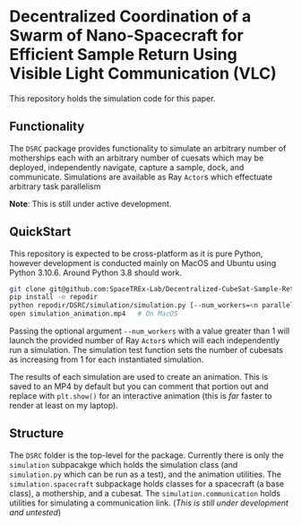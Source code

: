 # Decentralized Coordination of a Swarm of Nano-Spacecraft for Efficient Sample Return Using Visible Light Communication (VLC)

This repository holds the simulation code for this paper.


## Functionality
The `DSRC` package provides functionality to simulate an arbitrary number of motherships each with an arbitrary
number of cuesats which may be deployed, independently navigate, capture a sample, dock, and communicate.
Simulations are available as Ray `Actor`s which effectuate arbitrary task parallelism

**Note**: This is still under active development.

## QuickStart
This repository is expected to be cross-platform as it is pure Python, however development is 
conducted mainly on MacOS and Ubuntu using Python 3.10.6.
Around Python 3.8 should work. 

```bash
git clone git@github.com:SpaceTREx-Lab/Decentralized-CubeSat-Sample-Return-using-VLC.git repodir
pip install -e repodir
python repodir/DSRC/simulation/simulation.py [--num_workers=<n parallel sims>]
open simulation_animation.mp4   # On MacOS
```

Passing the optional argument `--num_workers` with a value greater than 1 will launch the provided number of
Ray `Actor`s which will each independently run a simulation. 
The simulation test function sets the number of cubesats as increasing from 1 for each instantiated simulation.

The results of each simulation are used to create an animation.
This is saved to an MP4 by default but you can comment that portion out and replace with `plt.show()`
for an interactive animation (this is *far* faster to render at least on my laptop).



## Structure
The `DSRC` folder is the top-level for the package. 
Currently there is only the `simulation` subpacakge which holds the simulation class (and `simulation.py` which can be run as a test),
and the animation utilities.
The `simulation.spacecraft` subpackage holds classes for a spacecraft (a base class), a mothership, and a cubesat.
The `simulation.communication` holds utilities for simulating a communication link. (*This is still under development and untested*)
